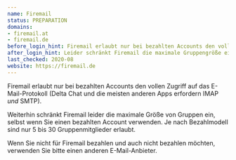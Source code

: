 ```yaml
---
name: Firemail
status: PREPARATION
domains:
- firemail.at
- firemail.de
before_login_hint: Firemail erlaubt nur bei bezahlten Accounts den vollen Zugriff auf das E-Mail-Protokoll. Wenn Sie nicht für Firemail bezahlen, verwenden Sie bitte einen anderen E-Mail-Anbieter.
after_login_hint: Leider schränkt Firemail die maximale Gruppengröße ein. Je nach Bezahlmodell sind nur 5 bis 30 Gruppenmitglieder erlaubt.
last_checked: 2020-08
website: https://firemail.de
---
```


Firemail erlaubt nur bei bezahlten Accounts den vollen Zugriff auf das E-Mail-Protokoll
(Delta Chat und die meisten anderen Apps erfordern IMAP _und_ SMTP).

Weiterhin schränkt Firemail leider die maximale Größe von Gruppen ein,
selbst wenn Sie einen bezahlten Account verwenden.
Je nach Bezahlmodell sind nur 5 bis 30 Gruppenmitglieder erlaubt.

Wenn Sie nicht für Firemail bezahlen und auch nicht bezahlen möchten,
verwenden Sie bitte einen anderen E-Mail-Anbieter.
